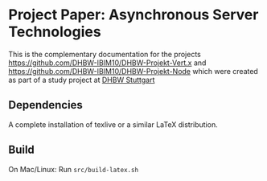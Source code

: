 Project Paper: Asynchronous Server Technologies
=================================================

This is the complementary documentation for the projects
https://github.com/DHBW-IBIM10/DHBW-Projekt-Vert.x
and
https://github.com/DHBW-IBIM10/DHBW-Projekt-Node
which were created as part of a study project at
[DHBW Stuttgart](http://www.dhbw-stuttgart.de "DHBW Stuttgart")

Dependencies
----------------
A complete installation of texlive or a similar LaTeX distribution. 

Build
--------
On Mac/Linux: Run ``src/build-latex.sh``
